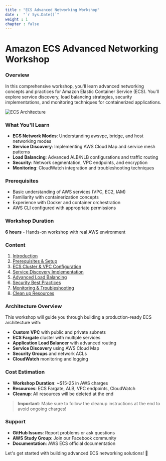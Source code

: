 ```yaml
---
title : "ECS Advanced Networking Workshop"
date :  "`r Sys.Date()`" 
weight : 1 
chapter : false
---
```


# Amazon ECS Advanced Networking Workshop

### Overview

In this comprehensive workshop, you'll learn advanced networking concepts and practices for Amazon Elastic Container Service (ECS). You'll explore service discovery, load balancing strategies, security implementations, and monitoring techniques for containerized applications.

![ECS Architecture](/images/ecs-architecture.png) 

### What You'll Learn

- **ECS Network Modes**: Understanding awsvpc, bridge, and host networking modes
- **Service Discovery**: Implementing AWS Cloud Map and service mesh patterns
- **Load Balancing**: Advanced ALB/NLB configurations and traffic routing
- **Security**: Network segmentation, VPC endpoints, and encryption
- **Monitoring**: CloudWatch integration and troubleshooting techniques

### Prerequisites

- Basic understanding of AWS services (VPC, EC2, IAM)
- Familiarity with containerization concepts
- Experience with Docker and container orchestration
- AWS CLI configured with appropriate permissions

### Workshop Duration

**6 hours** - Hands-on workshop with real AWS environment

### Content

1. [Introduction](1-introduction/)
2. [Prerequisites & Setup](2-prerequisites/)
3. [ECS Cluster & VPC Configuration](3-cluster-setup/)
4. [Service Discovery Implementation](4-service-discovery/)
5. [Advanced Load Balancing](5-load-balancing/)
6. [Security Best Practices](6-security/)
7. [Monitoring & Troubleshooting](7-monitoring/)
8. [Clean up Resources](8-cleanup/)

### Architecture Overview

This workshop will guide you through building a production-ready ECS architecture with:

- **Custom VPC** with public and private subnets
- **ECS Fargate** cluster with multiple services
- **Application Load Balancer** with advanced routing
- **Service Discovery** using AWS Cloud Map
- **Security Groups** and network ACLs
- **CloudWatch** monitoring and logging

### Cost Estimation

- **Workshop Duration**: ~$15-25 in AWS charges
- **Resources**: ECS Fargate, ALB, VPC endpoints, CloudWatch
- **Cleanup**: All resources will be deleted at the end

> **Important**: Make sure to follow the cleanup instructions at the end to avoid ongoing charges!

### Support

- **GitHub Issues**: Report problems or ask questions
- **AWS Study Group**: Join our Facebook community
- **Documentation**: AWS ECS official documentation

Let's get started with building advanced ECS networking solutions! 🚀
